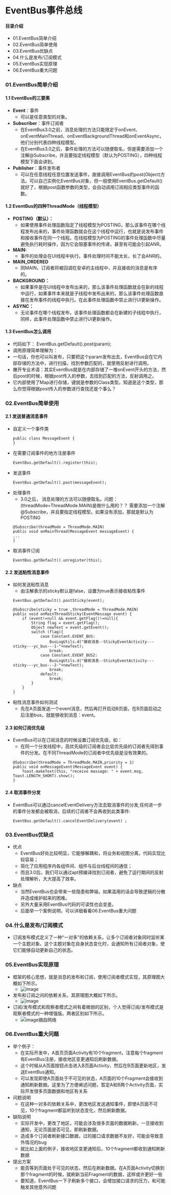 # EventBus事件总线
#### 目录介绍
- 01.EventBus简单介绍
- 02.EventBus简单使用
- 03.EventBus优缺点
- 04.什么是发布/订阅模式
- 05.EventBus实现原理
- 06.EventBus重大问题




### 01.EventBus简单介绍
#### 1.1 EventBus的三要素
- **Event**：事件
    - 可以是任意类型的对象。
- **Subscriber**：事件订阅者
    - 在EventBus3.0之前，消息处理的方法只能限定于onEvent、onEventMainThread、onEventBackgroundThread和onEventAsync，他们分别代表四种线程模型。
    - 在EventBus3.0之后，事件处理的方法可以随便取名，但是需要添加一个注解@Subscribe，并且要指定线程模型（默认为POSTING），四种线程模型下面会讲到。
- **Publisher**：事件发布者
    - 可以在任意线程任意位置发送事件，直接调用EventBus的post(Object)方法。可以自己实例化EventBus对象，但一般使用EventBus.getDefault()就好了，根据post函数参数的类型，会自动调用订阅相应类型事件的函数。



#### 1.2 EventBus的四种ThreadMode（线程模型）
- **POSTING（默认）：**
    - 如果使用事件处理函数指定了线程模型为POSTING，那么该事件在哪个线程发布出来的，事件处理函数就会在这个线程中运行，也就是说发布事件和接收事件在同一个线程。在线程模型为POSTING的事件处理函数中尽量避免执行耗时操作，因为它会阻塞事件的传递，甚至有可能会引起ANR。
- **MAIN:**
    - 事件的处理会在UI线程中执行。事件处理时间不能太长，长了会ANR的。
- **MAIN_ORDERED**
    - 同MAIN，订阅者将被回调在安卓的主线程中，并且接收的消息是有序的。
- **BACKGROUND：**
    - 如果事件是在UI线程中发布出来的，那么该事件处理函数就会在新的线程中运行，如果事件本来就是子线程中发布出来的，那么该事件处理函数直接在发布事件的线程中执行。在此事件处理函数中禁止进行UI更新操作。
- **ASYNC：**
    - 无论事件在哪个线程发布，该事件处理函数都会在新建的子线程中执行，同样，此事件处理函数中禁止进行UI更新操作。




#### 1.3 EventBus怎么调用
- 代码如下： EventBus.getDefault().post(param);  
- 调用原理简单理解为：
- 一句话，你也可以叫发布，只要把这个param发布出去，EventBus会在它内部存储的方法中，进行扫描，找到参数匹配的，就使用反射进行调用。
- 撇开专业术语：其实EventBus就是在内部存储了一堆onEvent开头的方法，然后post的时候，根据post传入的参数，去找到匹配的方法，反射调用之。
- 它内部使用了Map进行存储，键就是参数的Class类型。知道是这个类型，那么你觉得根据post传入的参数进行查找还是个事么？



### 02.EventBus简单使用
#### 2.1 发送普通消息事件
- 自定义一个事件类
    ```
    public class MessageEvent {
    }
    ```
- 在需要订阅事件的地方注册事件
    ```
    EventBus.getDefault().register(this);
    ```
- 发送事件
    ```
    EventBus.getDefault().post(messageEvent);
    ```
- 处理事件
   - 3.0之后， 消息处理的方法可以随便取名。问题：(threadMode=ThreadMode.MAIN)是做什么用的？？
   需要添加一个注解@Subscribe，并且要指定线程模型。如果没有添加，那就是默认为POSTING
    ```
    @Subscribe(threadMode = ThreadMode.MAIN)
    public void onMainThread(MessageEvent messageEvent) {
    ...
    }
    ```
- 取消事件订阅
    ```
    EventBus.getDefault().unregister(this);
    ```


#### 2.2 发送粘性消息事件
- 如何发送粘性消息
    - 由注解表示的sticky默认是false，设置为true表示接收粘性事件
    ```
    EventBus.getDefault().postSticky(event);
    
    @Subscribe(sticky = true ,threadMode = ThreadMode.MAIN)
    public void onMainThreadSticky(EventMessage event) {
        if (event!=null && event.getFlag()!=null){
            String flag = event.getFlag();
            Object newText = event.getEvent();
            switch (flag){
                case Constant.EVENT_BUS:
                    BusLogUtils.d("接收消息--StickyEventActivity---sticky---yc_bus---1-"+newText);
                    break;
                case Constant.EVENT_BUS2:
                    BusLogUtils.d("接收消息--StickyEventActivity---sticky---yc_bus---2-"+newText);
                    break;
                default:
                    break;
            }
        }
    }
    ```
- 粘性消息事件如何测试
    - 先在A页面发送一个event消息，然后再打开启动B页面，在B页面启动之后注册bus，就能够收到消息：event。



#### 2.3 如何订阅优先级
- EventBus可以在订阅消息的时候设置订阅优先级，如：
    - 在同一个分发线程中，高优先级的订阅者会比低优先级的订阅者先得到事件的分发。在不同ThreadMode的订阅者中优先级是没有效果的。
    ```
    @Subscribe(threadMode = ThreadMode.MAIN,priority = 1)
    public void onMessageEvent(MessageEvent event) {
        Toast.makeText(this, "receive massage: " + event.msg, Toast.LENGTH_SHORT).show();
    }
    ```


#### 2.4 取消事件分发
- EventBus可以通过cancelEventDelivery方法去取消事件的分发,任何进一步的事件分发都会被取消，后续的订阅者不会再收到此类事件:
    ```
    EventBus.getDefault().cancelEventDelivery(event) ;
    ```


### 03.EventBus优缺点
- 优点
    - EventBus好处比较明显，它能够解耦和，将业务和视图分离，代码实现比较容易；
    - 简化了应用程序内各组件间、组件与后台线程间的通信；
    - 而且3.0后，我们可以通过apt预编译找到订阅者，避免了运行期间的反射处理解析，大大提高了效率。
- 缺点
    - 当然EventBus也会带来一些隐患和弊端，如果滥用的话会导致逻辑的分散并造成维护起来的困难。
    - 另外大量采用EventBus代码的可读性也会变差。
    - 后面举一个案例说明，可以详细看看06.EventBus重大问题


### 04.什么是发布/订阅模式
- 订阅发布模式定义了一种“一对多”的依赖关系，让多个订阅者对象同时监听某一个主题对象。这个主题对象在自身状态变化时，会通知所有订阅者对象，使它们能够自动更新自己的状态。


### 05.EventBus实现原理
- 框架的核心思想，就是消息的发布和订阅，使用订阅者模式实现，其原理图大概如下所示。
    - ![image](https://github.com/yangchong211/YCLiveDataBus/blob/master/image/eventbus1.png)
- 发布和订阅之间的依赖关系，其原理图大概如下所示。
    - ![image](https://github.com/yangchong211/YCLiveDataBus/blob/master/image/eventbus2.png)
- 订阅/发布模式和观察者模式之间有着微弱的区别，个人觉得订阅/发布模式是观察者模式的一种增强版。两者区别如下所示。
    - ![image摘自网络](https://github.com/yangchong211/YCLiveDataBus/blob/master/image/eventbus3.png)



### 06.EventBus重大问题
- 举个例子：
    - 在实际开发中，A首页页面Activity有10个fragment，注意每个fragment有EventBus注册，接收地区变更通知后刷新数据。
    - 这个时候从A页面按钮点击进入B页面Activity，然后在B页面更新地区，发送EventBus通知。
    - 可以发现即使A页面处于不可见的状态，A页面的10个Fragment会接收到通知刷新数据。这里为了方便阐述问题，暂定A和B两个Activity页面，实际开发很多页面数据和地区有关系
- 问题说明
    - 在这种一对多的依赖关系中，更改地区发送通知事件，即使A页面不可见，10个fragment都监听到状态变化，然后刷新数据。
- 缺陷说明
    - 实际开发中，更改了地区，可能会涉及很多页面的数据刷新。一旦接收到通知，无论页面是否可见，即刷新数据。
    - 造成多个订阅者刷新接口数据，过的接口请求数据不友好，可能会导致意外情况的bug
    - 就比如上面的例子，接收地区变更通知后，10个fragment都收到通知刷新数据
- 提出方案
    - 能否等到页面处于可见的状态，然后在刷新数据。在A页面Activity切换到那个fragment的时候，就刷新当前Fragment的数据，这样或许更好一些
    - 要知道，EventBus一下子刷新多个接口，会增加接口请求的压力，和可能触发其他意外问题










